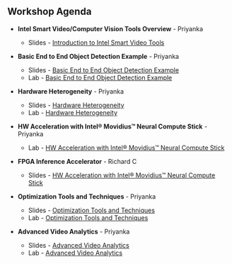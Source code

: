 ## Workshop Agenda
* **Intel Smart Video/Computer Vision Tools Overview** - Priyanka
  - Slides - [Introduction to Intel Smart Video Tools](./presentations/01-Introduction-to-Intel-Smart-Video-Tools.pptx)

* **Basic End to End Object Detection Example** - Priyanka
  - Slides - [Basic End to End Object Detection Example](./presentations/02-Basic-End-to-End-Object-Detection-Example.pptx)
  - Lab - [Basic End to End Object Detection Example](./object-detection/README.md)

* **Hardware Heterogeneity** - Priyanka
  - Slides - [Hardware Heterogeneity](./presentations/03-Hardware-Heterogeneity.pptx)
  - Lab - [Hardware Heterogeneity](./hardware-heterogeneity/README.md)

* **HW Acceleration with Intel® Movidius™ Neural Compute Stick** - Priyanka
  - Lab - [HW Acceleration with Intel® Movidius™ Neural Compute Stick](./HW-Acceleration-with-Movidious-NCS/README.md) 
  
* **FPGA Inference Accelerator** - Richard C
  - Slides - [HW Acceleration with Intel® Movidius™ Neural Compute Stick](./presentations/04-HW-Acceleration-with-FPGA.pptx)

* **Optimization Tools and Techniques** - Priyanka
  - Slides - [Optimization Tools and Techniques](./presentations/04_05_Optimization_and_advanced_analytics.pptx)
  - Lab - [Optimization Tools and Techniques](./optimization-tools-and-techniques/README.md)
  
* **Advanced Video Analytics** - Priyanka
  - Slides - [Advanced Video Analytics](./presentations/04_05_Optimization_and_advanced_analytics.pptx)
  - Lab - [Advanced Video Analytics](./advanced-video-analytics/README.md)
